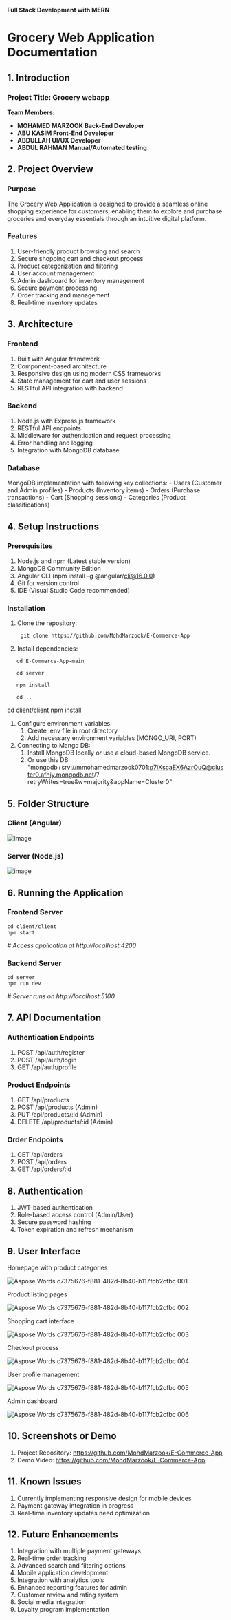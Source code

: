 <a name="grocery-web-application-documentation"></a>**Full Stack Development with MERN**
# **Grocery Web Application Documentation**
##
## <a name="project-overview"></a>**1. <a name="_hlk182817293"></a>Introduction**	
### **Project Title: Grocery webapp**
**Team Members:**

- **MOHAMED MARZOOK     Back-End Developer**
- **ABU KASIM 	              Front-End Developer**
- **ABDULLAH     		  UI/UX Developer**
- **ABDUL RAHMAN	    	  Manual/Automated testing**
## **2. Project Overview**
### <a name="purpose"></a>**Purpose**
The Grocery Web Application is designed to provide a seamless online shopping experience for customers, enabling them to explore and purchase groceries and everyday essentials through an intuitive digital platform.
### <a name="features"></a>**Features**
1. User-friendly product browsing and search
1. Secure shopping cart and checkout process
1. Product categorization and filtering
1. User account management
1. Admin dashboard for inventory management
1. Secure payment processing
1. Order tracking and management
1. Real-time inventory updates
## <a name="architecture"></a>**3. Architecture**
### <a name="frontend"></a>**Frontend**
1. Built with Angular framework
1. Component-based architecture
1. Responsive design using modern CSS frameworks
1. State management for cart and user sessions
1. RESTful API integration with backend
### <a name="backend"></a>**Backend**
1. Node.js with Express.js framework
1. RESTful API endpoints
1. Middleware for authentication and request processing
1. Error handling and logging
1. Integration with MongoDB database
### <a name="database"></a>**Database**
MongoDB implementation with following key collections: - Users (Customer and Admin profiles) - Products (Inventory items) - Orders (Purchase transactions) - Cart (Shopping sessions) - Categories (Product classifications)
## <a name="setup-instructions"></a>**4. Setup Instructions**
### <a name="prerequisites"></a>**Prerequisites**
1. Node.js and npm (Latest stable version)
1. MongoDB Community Edition
1. Angular CLI (npm install -g @angular/cli@16.0.0)
1. Git for version control
1. IDE (Visual Studio Code recommended)
### <a name="installation"></a>**Installation**
1. Clone the repository:
    ```
     git clone https://github.com/MohdMarzook/E-Commerce-App
    ```
1. Install dependencies:
```
   cd E-Commerce-App-main

   cd server

   npm install

   cd ..
```
   cd client/client
   npm install
1. Configure environment variables:
   1. Create .env file in root directory
   1. Add necessary environment variables (MONGO\_URI, PORT)
1. Connecting to Mango DB:
   1. Install MongoDB locally or use a cloud-based MongoDB service.
   1. Or use this DB "mongodb+srv://mmohamedmarzook0701:p7iXscaEX6AzrOuQ@cluster0.afnjy.mongodb.net/?retryWrites=true&w=majority&appName=Cluster0"



## <a name="folder-structure"></a>**5. Folder Structure**
### <a name="client-angular"></a>**Client (Angular)**


![image](https://github.com/user-attachments/assets/71b40534-474a-477f-b77f-81f9e3270af4)




### <a name="server-node.js"></a>**Server (Node.js)**

![image](https://github.com/user-attachments/assets/891bf097-1f0b-4f7a-8363-e19a8beba8b5)


## <a name="running-the-application"></a>**6. Running the Application**
### <a name="frontend-server"></a>**Frontend Server**
```
cd client/client
npm start
```
*# Access application at http://localhost:4200*
### <a name="backend-server"></a>**Backend Server**
```
cd server
npm run dev
```
*# Server runs on http://localhost:5100*
## <a name="api-documentation"></a>**7. API Documentation**
### <a name="authentication-endpoints"></a>**Authentication Endpoints**
1. POST /api/auth/register
1. POST /api/auth/login
1. GET /api/auth/profile
### <a name="product-endpoints"></a>**Product Endpoints**
1. GET /api/products
1. POST /api/products (Admin)
1. PUT /api/products/:id (Admin)
1. DELETE /api/products/:id (Admin)
### <a name="order-endpoints"></a>**Order Endpoints**
1. GET /api/orders
1. POST /api/orders
1. GET /api/orders/:id
## <a name="authentication"></a>**8. Authentication**
1. JWT-based authentication
1. Role-based access control (Admin/User)
1. Secure password hashing
1. Token expiration and refresh mechanism
## <a name="user-interface"></a>**9. User Interface**

Homepage with product categories 

![Aspose Words c7375676-f881-482d-8b40-b117fcb2cfbc 001](https://github.com/user-attachments/assets/5c156cea-647d-436e-946e-5d494ef5909e)




Product listing pages 

![Aspose Words c7375676-f881-482d-8b40-b117fcb2cfbc 002](https://github.com/user-attachments/assets/80ba3ae5-4f4f-438d-b9b7-f444234025ef)


Shopping cart interface  

![Aspose Words c7375676-f881-482d-8b40-b117fcb2cfbc 003](https://github.com/user-attachments/assets/8ba92491-802e-4da7-85f7-703ec38441e6)




Checkout process 

![Aspose Words c7375676-f881-482d-8b40-b117fcb2cfbc 004](https://github.com/user-attachments/assets/c6360b1f-a9a8-463f-a7be-feca2b5eb537)


User profile management 

![Aspose Words c7375676-f881-482d-8b40-b117fcb2cfbc 005](https://github.com/user-attachments/assets/2cac6d24-a8bf-4539-bdcc-8c69ac86e987)


Admin dashboard

![Aspose Words c7375676-f881-482d-8b40-b117fcb2cfbc 006](https://github.com/user-attachments/assets/35f70a79-3909-4ee2-b411-5718e6f46b07)
## <a name="screenshots-or-demo"></a>**10. Screenshots or Demo**
1. Project Repository: https://github.com/MohdMarzook/E-Commerce-App
1. Demo Video: https://github.com/MohdMarzook/E-Commerce-App
## <a name="known-issues"></a>**11. Known Issues**
1. Currently implementing responsive design for mobile devices
1. Payment gateway integration in progress
1. Real-time inventory updates need optimization
## <a name="future-enhancements"></a>**12. Future Enhancements**
1. Integration with multiple payment gateways
1. Real-time order tracking
1. Advanced search and filtering options
1. Mobile application development
1. Integration with analytics tools
1. Enhanced reporting features for admin
1. Customer review and rating system
1. Social media integration
1. Loyalty program implementation
